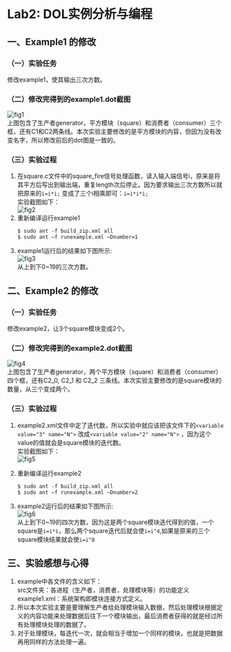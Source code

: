 # Lab2: DOL实例分析与编程
## 一、Example1 的修改
### （一）实验任务
修改example1，使其输出三次方数。
### （二）修改完得到的example1.dot截图
![fig1](https://github.com/liaoyaoya/ES2016_14353173/blob/master/img/example1_dot.png)  
上图包含了生产者generator，平方模块（square）和消费者（consumer）三个框，还有C1和C2两条线。本次实验主要修改的是平方模块的内容，但因为没有改变名字，所以修改前后的dot图是一致的。
### （三）实验过程
1. 在square.c文件中的square_fire信号处理函数，读入输入端信号i，原来是将其平方后写出到输出端，重复length次后停止。因为要求输出三次方数所以就把原来的`i=i*i;` 变成了三个i相乘即可：`i=i*i*i;`  
    实验截图如下：  
     ![fig2](https://github.com/liaoyaoya/ES2016_14353173/blob/master/img/example1_square.png)
2. 重新编译运行example1  
    ```    
	$ sudo ant -f build_zip.xml all
    $ sudo ant –f runexample.xml –Dnumber=1
    ```
3. example1运行后的结果如下图所示:  
   ![fig3](https://github.com/liaoyaoya/ES2016_14353173/blob/master/img/example1.png)  
	从上到下0~19的三次方数。 
## 二、Example2 的修改
### （一）实验任务
修改example2，让3个square模块变成2个。
### （二）修改完得到的example2.dot截图
![fig4](https://github.com/liaoyaoya/ES2016_14353173/blob/master/img/example2_dot.png)  
上图包含了生产者generator，两个平方模块（square）和消费者（consumer）四个框，还有C2_0, C2_1 和 C2_2 三条线。本次实验主要修改的是square模块的数量，从三个变成两个。
### （三）实验过程
1. example2.xml文件中定了迭代数，所以实验中就应该把该文件下的`<variable value="3" name="N">` 改成`<variable value="2" name="N">` ，因为这个value的值就会是square模块的迭代数。  
 实验截图如下：  
 ![fig5](https://github.com/liaoyaoya/ES2016_14353173/blob/master/img/example2_xml.png)

2. 重新编译运行example2
    ```    
	$ sudo ant -f build_zip.xml all
    $ sudo ant –f runexample.xml –Dnumber=2
    ```
3. example2运行后的结果如下图所示:    
   ![fig6](https://github.com/liaoyaoya/ES2016_14353173/blob/master/img/example2.png)  
   从上到下0~19的四次方数，因为这是两个square模块迭代得到的值，一个square是`i=i*i`，那么两个square迭代后就会使`i=i^4`,如果是原来的三个square模块结果就会使`i=i^8`
## 三、实验感想与心得
1. example中各文件的含义如下：  
    src文件夹：各进程（生产者，消费者，处理模块等）的功能定义  
    example1.xml：系统架构即模块连接方式定义。
2. 所以本次实验主要是要理解生产者给处理模块输入数据，然后处理模块根据定义的内容功能来处理数据后往下一个模块输出，最后消费者获得的就是经过所有处理模块处理的数据了。
3. 对于处理模块，每迭代一次，就会相当于增加一个同样的模块，也就是把数据再用同样的方法处理一遍。
